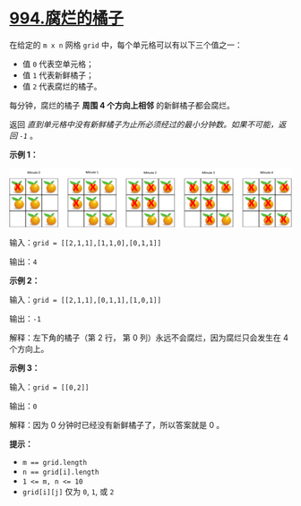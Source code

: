  # [994.腐烂的橘子](https://leetcode.cn/problems/rotting-oranges/?envType=study-plan-v2&envId=top-100-liked)

 在给定的 `m x n` 网格 `grid` 中，每个单元格可以有以下三个值之一：

 - 值 `0` 代表空单元格；
 - 值 `1` 代表新鲜橘子；
 - 值 `2` 代表腐烂的橘子。

 每分钟，腐烂的橘子 **周围 4 个方向上相邻** 的新鲜橘子都会腐烂。

 返回 _直到单元格中没有新鲜橘子为止所必须经过的最小分钟数。如果不可能，返回 `-1`_ 。

 **示例 1：**

 ![示例1](../images/994.腐烂的橘子.png)

 输入：`grid = [[2,1,1],[1,1,0],[0,1,1]]`

 输出：`4`

 **示例 2：**

 输入：`grid = [[2,1,1],[0,1,1],[1,0,1]]`

 输出：`-1`

 解释：左下角的橘子（第 2 行， 第 0 列）永远不会腐烂，因为腐烂只会发生在 4 个方向上。

 **示例 3：**

 输入：`grid = [[0,2]]`

 输出：`0`

 解释：因为 0 分钟时已经没有新鲜橘子了，所以答案就是 0 。

 **提示：**

 - `m == grid.length`
 - `n == grid[i].length`
 - `1 <= m, n <= 10`
 - `grid[i][j]` 仅为 `0`, `1`, 或 `2`
